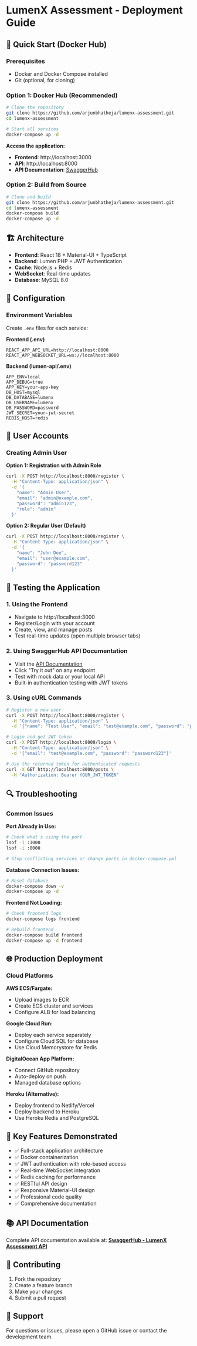 # LumenX Assessment - Deployment Guide

## 🚀 Quick Start (Docker Hub)

### Prerequisites
- Docker and Docker Compose installed
- Git (optional, for cloning)

### Option 1: Docker Hub (Recommended)
```bash
# Clone the repository
git clone https://github.com/arjunbhatheja/lumenx-assessment.git
cd lumenx-assessment

# Start all services
docker-compose up -d
```

**Access the application:**
- **Frontend**: http://localhost:3000
- **API**: http://localhost:8000
- **API Documentation**: [SwaggerHub](https://app.swaggerhub.com/apis/arjun/lumenx-assessment-api/1.0.0)

### Option 2: Build from Source
```bash
# Clone and build
git clone https://github.com/arjunbhatheja/lumenx-assessment.git
cd lumenx-assessment
docker-compose build
docker-compose up -d
```

## 🏗️ Architecture

- **Frontend**: React 18 + Material-UI + TypeScript
- **Backend**: Lumen PHP + JWT Authentication  
- **Cache**: Node.js + Redis
- **WebSocket**: Real-time updates
- **Database**: MySQL 8.0

## 🔧 Configuration

### Environment Variables
Create `.env` files for each service:

**Frontend (.env)**
```
REACT_APP_API_URL=http://localhost:8000
REACT_APP_WEBSOCKET_URL=ws://localhost:8080
```

**Backend (lumen-api/.env)**
```
APP_ENV=local
APP_DEBUG=true
APP_KEY=your-app-key
DB_HOST=mysql
DB_DATABASE=lumenx
DB_USERNAME=lumenx
DB_PASSWORD=password
JWT_SECRET=your-jwt-secret
REDIS_HOST=redis
```

## 👥 User Accounts

### Creating Admin User
**Option 1: Registration with Admin Role**
```bash
curl -X POST http://localhost:8000/register \
  -H "Content-Type: application/json" \
  -d '{
    "name": "Admin User",
    "email": "admin@example.com",
    "password": "admin123",
    "role": "admin"
  }'
```

**Option 2: Regular User (Default)**
```bash
curl -X POST http://localhost:8000/register \
  -H "Content-Type: application/json" \
  -d '{
    "name": "John Doe", 
    "email": "user@example.com",
    "password": "password123"
  }'
```

## 🧪 Testing the Application

### 1. Using the Frontend
- Navigate to http://localhost:3000
- Register/Login with your account
- Create, view, and manage posts
- Test real-time updates (open multiple browser tabs)

### 2. Using SwaggerHub API Documentation
- Visit the [API Documentation](https://app.swaggerhub.com/apis/arjun/lumenx-assessment-api/1.0.0)
- Click "Try it out" on any endpoint
- Test with mock data or your local API
- Built-in authentication testing with JWT tokens

### 3. Using cURL Commands
```bash
# Register a new user
curl -X POST http://localhost:8000/register \
  -H "Content-Type: application/json" \
  -d '{"name": "Test User", "email": "test@example.com", "password": "password123"}'

# Login and get JWT token
curl -X POST http://localhost:8000/login \
  -H "Content-Type: application/json" \
  -d '{"email": "test@example.com", "password": "password123"}'

# Use the returned token for authenticated requests
curl -X GET http://localhost:8000/posts \
  -H "Authorization: Bearer YOUR_JWT_TOKEN"
```

## 🔍 Troubleshooting

### Common Issues

**Port Already in Use:**
```bash
# Check what's using the port
lsof -i :3000
lsof -i :8000

# Stop conflicting services or change ports in docker-compose.yml
```

**Database Connection Issues:**
```bash
# Reset database
docker-compose down -v
docker-compose up -d
```

**Frontend Not Loading:**
```bash
# Check frontend logs
docker-compose logs frontend

# Rebuild frontend
docker-compose build frontend
docker-compose up -d frontend
```

## 🌐 Production Deployment

### Cloud Platforms

**AWS ECS/Fargate:**
- Upload images to ECR
- Create ECS cluster and services
- Configure ALB for load balancing

**Google Cloud Run:**
- Deploy each service separately
- Configure Cloud SQL for database
- Use Cloud Memorystore for Redis

**DigitalOcean App Platform:**
- Connect GitHub repository
- Auto-deploy on push
- Managed database options

**Heroku (Alternative):**
- Deploy frontend to Netlify/Vercel
- Deploy backend to Heroku
- Use Heroku Redis and PostgreSQL

## 🎯 Key Features Demonstrated

- ✅ Full-stack application architecture
- ✅ Docker containerization
- ✅ JWT authentication with role-based access
- ✅ Real-time WebSocket integration  
- ✅ Redis caching for performance
- ✅ RESTful API design
- ✅ Responsive Material-UI design
- ✅ Professional code quality
- ✅ Comprehensive documentation

## 📚 API Documentation

Complete API documentation available at:
**[SwaggerHub - LumenX Assessment API](https://app.swaggerhub.com/apis/arjun/lumenx-assessment-api/1.0.0)**

## 🤝 Contributing

1. Fork the repository
2. Create a feature branch
3. Make your changes
4. Submit a pull request

## 📧 Support

For questions or issues, please open a GitHub issue or contact the development team.
